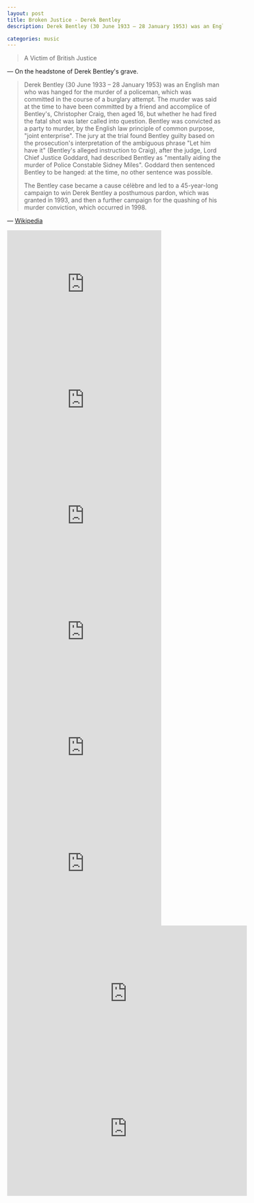 ```yaml
---
layout: post
title: Broken Justice - Derek Bentley
description: Derek Bentley (30 June 1933 – 28 January 1953) was an English man who was hanged for the murder of a policeman, which was committed in the course of a burglary attempt.

categories: music
---
```


> A Victim of British Justice

&#8212; On the headstone of Derek Bentley's grave.

> Derek Bentley (30 June 1933 – 28 January 1953) was an English man who was hanged for the murder of a policeman, which was committed in the course of a burglary attempt. The murder was said at the time to have been committed by a friend and accomplice of Bentley's, Christopher Craig, then aged 16, but whether he had fired the fatal shot was later called into question. Bentley was convicted as a party to murder, by the English law principle of common purpose, "joint enterprise". The jury at the trial found Bentley guilty based on the prosecution's interpretation of the ambiguous phrase "Let him have it" (Bentley's alleged instruction to Craig), after the judge, Lord Chief Justice Goddard, had described Bentley as "mentally aiding the murder of Police Constable Sidney Miles". Goddard then sentenced Bentley to be hanged: at the time, no other sentence was possible.
>
>The Bentley case became a cause célèbre and led to a 45-year-long campaign to win Derek Bentley a posthumous pardon, which was granted in 1993, and then a further campaign for the quashing of his murder conviction, which occurred in 1998.

&#8212; [Wikipedia](https://en.wikipedia.org/wiki/Derek_Bentley_case)

<iframe width="360" height="270" src="https://www.youtube-nocookie.com/embed/k_c0cHgLSkU" frameborder="0" allow="accelerometer; autoplay; encrypted-media; gyroscope; picture-in-picture" allowfullscreen></iframe>

<iframe width="360" height="270" src="https://www.youtube-nocookie.com/embed/EA6K4vMnNfo" frameborder="0" allow="accelerometer; autoplay; encrypted-media; gyroscope; picture-in-picture" allowfullscreen></iframe>

<iframe width="360" height="270" src="https://www.youtube-nocookie.com/embed/2xgHi-hXAFk" frameborder="0" allow="accelerometer; autoplay; encrypted-media; gyroscope; picture-in-picture" allowfullscreen></iframe>

<iframe width="360" height="270" src="https://www.youtube-nocookie.com/embed/I3LYLp2nGGM" frameborder="0" allow="accelerometer; autoplay; encrypted-media; gyroscope; picture-in-picture" allowfullscreen></iframe>

<iframe width="360" height="270" src="https://www.youtube-nocookie.com/embed/E0u6-WgF-Fo" frameborder="0" allow="accelerometer; autoplay; encrypted-media; gyroscope; picture-in-picture" allowfullscreen></iframe>

<iframe width="360" height="270" src="https://www.youtube-nocookie.com/embed/dntPle7faKQ" frameborder="0" allow="accelerometer; autoplay; encrypted-media; gyroscope; picture-in-picture" allowfullscreen></iframe>

<iframe width="560" height="315" src="https://www.youtube-nocookie.com/embed/J2hA_Xjr33E" frameborder="0" allow="accelerometer; autoplay; encrypted-media; gyroscope; picture-in-picture" allowfullscreen></iframe>

<iframe width="560" height="315" src="https://www.youtube-nocookie.com/embed/-49FahqpgaM" frameborder="0" allow="accelerometer; autoplay; encrypted-media; gyroscope; picture-in-picture" allowfullscreen></iframe>
